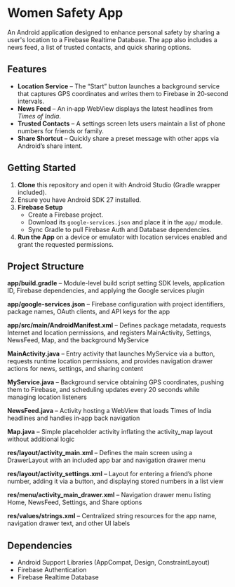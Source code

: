 # Women Safety App

An Android application designed to enhance personal safety by sharing a user's location to a Firebase Realtime Database. The app also includes a news feed, a list of 
trusted contacts, and quick sharing options.

## Features

- **Location Service** – The “Start” button launches a background service that captures GPS coordinates and writes them to Firebase in 20‑second intervals.  
- **News Feed** – An in‑app WebView displays the latest headlines from *Times of India*.  
- **Trusted Contacts** – A settings screen lets users maintain a list of phone numbers for friends or family.  
- **Share Shortcut** – Quickly share a preset message with other apps via Android’s share intent.

## Getting Started

1. **Clone** this repository and open it with Android Studio (Gradle wrapper included).
2. Ensure you have Android SDK 27 installed.
3. **Firebase Setup**  
   - Create a Firebase project.  
   - Download its `google-services.json` and place it in the `app/` module.  
   - Sync Gradle to pull Firebase Auth and Database dependencies.
4. **Run the App** on a device or emulator with location services enabled and grant the requested permissions.

## Project Structure

**app/build.gradle** – Module-level build script setting SDK levels, application ID, Firebase dependencies, and applying the Google services plugin

**app/google-services.json** – Firebase configuration with project identifiers, package names, OAuth clients, and API keys for the app

**app/src/main/AndroidManifest.xml** – Defines package metadata, requests Internet and location permissions, and registers MainActivity, Settings, NewsFeed, Map, and the background MyService

**MainActivity.java** – Entry activity that launches MyService via a button, requests runtime location permissions, and provides navigation drawer actions for news, settings, and sharing content

**MyService.java** – Background service obtaining GPS coordinates, pushing them to Firebase, and scheduling updates every 20 seconds while managing location listeners

**NewsFeed.java** – Activity hosting a WebView that loads Times of India headlines and handles in‑app back navigation

**Map.java** – Simple placeholder activity inflating the activity_map layout without additional logic

**res/layout/activity_main.xml** – Defines the main screen using a DrawerLayout with an included app bar and navigation drawer menu

**res/layout/activity_settings.xml** – Layout for entering a friend’s phone number, adding it via a button, and displaying stored numbers in a list view

**res/menu/activity_main_drawer.xml** – Navigation drawer menu listing Home, NewsFeed, Settings, and Share options

**res/values/strings.xml** – Centralized string resources for the app name, navigation drawer text, and other UI labels


## Dependencies

- Android Support Libraries (AppCompat, Design, ConstraintLayout)
- Firebase Authentication
- Firebase Realtime Database

